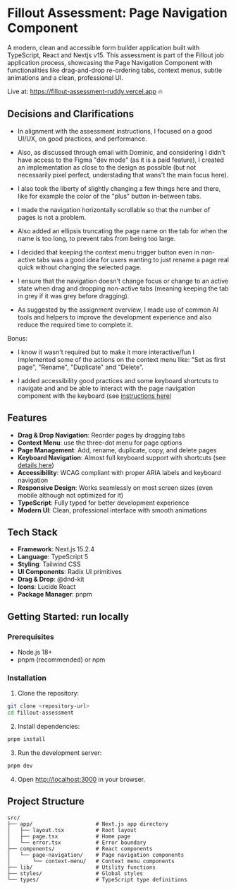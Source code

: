 # Fillout Assessment: Page Navigation Component

A modern, clean and accessible form builder application built with TypeScript, React and Nextjs v15.
This assessment is part of the Fillout job application process, showcasing the Page Navigation Component
with functionalities like drag-and-drop re-ordering tabs, context menus, subtle animations and a clean, professional UI.

Live at: https://fillout-assessment-ruddy.vercel.app 🔥

## Decisions and Clarifications

- In alignment with the assessment instructions, I focused on a good UI/UX, on good practices, and performance.

- Also, as discussed through email with Dominic, and considering I didn't have access to the Figma "dev mode" (as it is a paid feature), I created an implementation as close to the design as possible (but not necessarily pixel perfect, understading that wans't the main focus here).

- I also took the liberty of slightly changing a few things here and there, like for example the color of the "plus" button in-between tabs.

- I made the navigation horizontally scrollable so that the number of pages is not a problem.

- Also added an ellipsis truncating the page name on the tab for when the name is too long, to prevent tabs from being too large.

- I decided that keeping the context menu trigger button even in non-active tabs was a good idea for users wanting to just rename a page real quick without changing the selected page.

- I ensure that the navigation doesn't change focus or change to an active state when drag and dropping non-active tabs (meaning keeping the tab in grey if it was grey before dragging).

- As suggested by the assignment overview, I made use of common AI tools and helpers to improve the development experience and also reduce the required time to complete it.

Bonus:

- I know it wasn't required but to make it more interactive/fun I implemented some of the actions on the context menu like: "Set as first page", "Rename", "Duplicate" and "Delete".

- I added accessibility good practices and some keyboard shortcuts to navigate and and be able to interact with the page navigation component with the keyboard (see [instructions here](KEYBOARD_NAVIGATION.md))


## Features

- **Drag & Drop Navigation**: Reorder pages by dragging tabs
- **Context Menu**: use the three-dot menu for page options
- **Page Management**: Add, rename, duplicate, copy, and delete pages
- **Keyboard Navigation**: Almost full keyboard support with shortcuts (see [details here](KEYBOARD_NAVIGATION.md))
- **Accessibility**: WCAG compliant with proper ARIA labels and keyboard navigation
- **Responsive Design**: Works seamlessly on most screen sizes (even mobile although not optimized for it)
- **TypeScript**: Fully typed for better development experience
- **Modern UI**: Clean, professional interface with smooth animations

## Tech Stack

- **Framework**: Next.js 15.2.4
- **Language**: TypeScript 5
- **Styling**: Tailwind CSS
- **UI Components**: Radix UI primitives
- **Drag & Drop**: @dnd-kit
- **Icons**: Lucide React
- **Package Manager**: pnpm

## Getting Started: run locally

### Prerequisites

- Node.js 18+
- pnpm (recommended) or npm

### Installation

1. Clone the repository:

```bash
git clone <repository-url>
cd fillout-assessment
```

2. Install dependencies:

```bash
pnpm install
```

3. Run the development server:

```bash
pnpm dev
```

4. Open [http://localhost:3000](http://localhost:3000) in your browser.

## Project Structure

```
src/
├── app/                    # Next.js app directory
│   ├── layout.tsx          # Root layout
│   ├── page.tsx            # Home page
│   └── error.tsx           # Error boundary
├── components/             # React components
│   └── page-navigation/    # Page navigation components
│       └── context-menu/   # Context menu components
├── lib/                    # Utility functions
├── styles/                 # Global styles
└── types/                  # TypeScript type definitions
```
